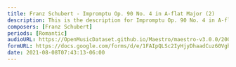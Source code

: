 ```yaml
---
title: Franz Schubert - Impromptu Op. 90 No. 4 in A-flat Major (2)
description: This is the description for Impromptu Op. 90 No. 4 in A-flat Major by Franz Schubert
composers: [Franz Schubert]
periods: [Romantic]
audioURL: https://OpenMusicDataset.github.io/Maestro/maestro-v3.0.0/2008/MIDI-Unprocessed_10_R2_2008_01-05_ORIG_MID--AUDIO_10_R2_2008_wav--4.midi
formURL: https://docs.google.com/forms/d/e/1FAIpQLSc2IyHjyDhaadCuz60VghQJ7v5lr5BCfdKpO-feDtF1ASItMg/viewform
date: 2021-08-08T07:43:13-06:00
---
```

